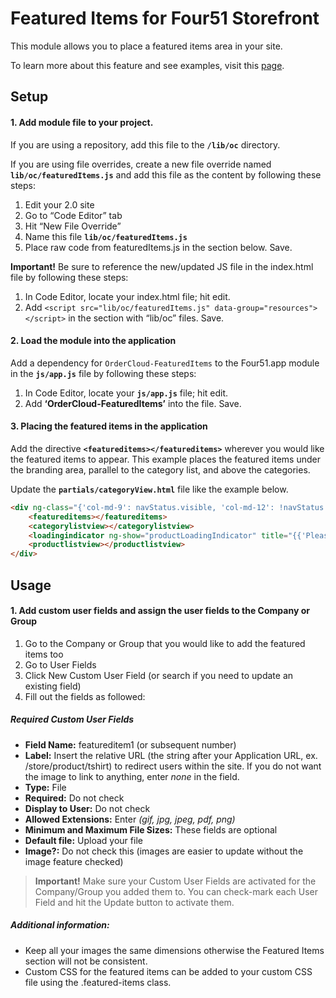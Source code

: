 # Featured Items for Four51 Storefront  

This module allows you to place a featured items area in your site. 

To learn more about this feature and see examples, visit this [page](https://volition.four51ordercloud.com/store/product/FeaturedItems).

## Setup

#### 1. Add module file to your project.

If you are using a repository, add this file to the **`/lib/oc`** directory.

If you are using file overrides, create a new file override named **`lib/oc/featuredItems.js`** and add this file as the content by following these steps:

1. Edit your 2.0 site
2. Go to “Code Editor” tab
3. Hit “New File Override”
4. Name this file **`lib/oc/featuredItems.js`**
5. Place raw code from featuredItems.js in the section below. Save.

**Important!** Be sure to reference the new/updated JS file in the index.html file by following these steps:

1. In Code Editor, locate your index.html file; hit edit.
2. Add `<script src="lib/oc/featuredItems.js" data-group="resources"></script>` in the section with “lib/oc” files. Save.

#### 2. Load the module into the application

Add a dependency for `OrderCloud-FeaturedItems` to the Four51.app module in the **`js/app.js`** file by following these steps:

1. In Code Editor, locate your **`js/app.js`** file; hit edit.
2. Add **‘OrderCloud-FeaturedItems’** into the file. Save.

#### 3. Placing the featured items in the application

Add the directive  **`<featureditems></featureditems>`** wherever you would like the featured items to appear. This example places the featured items under the branding area, parallel to the category list, and above the categories.

Update the **`partials/categoryView.html`**  file like the example below.
```html
<div ng-class="{'col-md-9': navStatus.visible, 'col-md-12': !navStatus.visible }">
	<featureditems></featureditems>
	<categorylistview></categorylistview>
	<loadingindicator ng-show="productLoadingIndicator" title="{{'Please wait while we fetch all products' | r | xlat}}"/>
	<productlistview></productlistview>
</div>
```

## Usage

#### 1. Add custom user fields and assign the user fields to the Company or Group

 1. Go to the Company or Group that you would like to add the featured items too
 2. Go to User Fields
 3. Click New Custom User Field (or search if you need to update an existing field)
 4. Fill out the fields as followed:

##### Required Custom User Fields
- **Field Name:** featureditem1 (or subsequent number)
- **Label:** Insert the relative URL (the string after your Application URL, ex. /store/product/tshirt) to redirect users within the site. If you do not want the image to link to anything, enter _none_ in the field.
- **Type:** File
- **Required:** Do not check
- **Display to User:** Do not check
- **Allowed Extensions:** Enter _(gif, jpg, jpeg, pdf, png)_
- **Minimum and Maximum File Sizes:** These fields are optional
- **Default file:** Upload your file
- **Image?:** Do not check this (images are easier to update without the image feature checked)


>**Important!** Make sure your Custom User Fields are activated for the Company/Group you added them to.  You can check-mark each User Field and hit the Update button to activate them.  


##### Additional information:

  - Keep all your images the same dimensions otherwise the Featured Items section will not be consistent.
  - Custom CSS for the featured items can be added to your custom CSS file using the .featured-items class.
